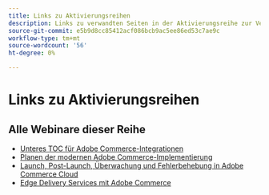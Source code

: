 ```yaml
---
title: Links zu Aktivierungsreihen
description: Links zu verwandten Seiten in der Aktivierungsreihe zur Verwendung auf allen einzelnen Seiten
source-git-commit: e5b9d8cc85412acf086bcb9ac5ee86ed53c7ae9c
workflow-type: tm+mt
source-wordcount: '56'
ht-degree: 0%

---
```


# Links zu Aktivierungsreihen

## Alle Webinare dieser Reihe

* [Unteres TOC für Adobe Commerce-Integrationen](../enablement-series/lower-total-cost-of-owership-commerce-integrations.md)
* [Planen der modernen Adobe Commerce-Implementierung](../enablement-series/planning-the-modern-adobe-commerce-implementation.md)
* [Launch, Post-Launch, Überwachung und Fehlerbehebung in Adobe Commerce Cloud](../enablement-series/launch-post-launch-monitoring-and-troubleshooting.md)
* [Edge Delivery Services mit Adobe Commerce](../enablement-series/edge-delivery-services-with-adobe-commerce.md)
